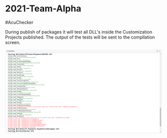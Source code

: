 # 2021-Team-Alpha 

#AcuChecker

During publish of packages it will test all DLL's inside the Customization Projects published.
The output of the tests will be sent to the compllation screen.

![alt text](https://github.com/AcumaticaHackathon/2021-Team-Alpha/blob/Library/Capture.PNG?raw=true)
